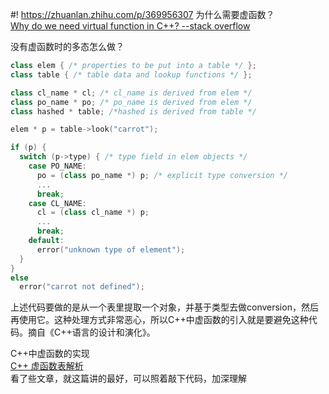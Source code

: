 #! https://zhuanlan.zhihu.com/p/369956307
为什么需要虚函数？   
[Why do we need virtual function in C++? --stack overflow](https://stackoverflow.com/questions/2391679/why-do-we-need-virtual-functions-in-c)  

没有虚函数时的多态怎么做？  
```cpp
class elem { /* properties to be put into a table */ };
class table { /* table data and lookup functions */ };

class cl_name * cl; /* cl_name is derived from elem */
class po_name * po; /* po_name is derived from elem */
class hashed * table; /*hashed is derived from table */

elem * p = table->look("carrot");

if (p) {
  switch (p->type) { /* type field in elem objects */ 
    case PO_NAME:
      po = (class po_name *) p; /* explicit type conversion */
      ...
      break;
    case CL_NAME:
      cl = (class cl_name *) p;
      ...
      break;
    default:
      error("unknown type of element");
  }
}
else
  error("carrot not defined");
```
上述代码要做的是从一个表里提取一个对象，并基于类型去做conversion，然后再使用它。这种处理方式非常恶心，所以C++中虚函数的引入就是要避免这种代码。摘自《C++语言的设计和演化》。  

C++中虚函数的实现  
[C++ 虚函数表解析](https://coolshell.cn/articles/12165.html)  
看了些文章，就这篇讲的最好，可以照着敲下代码，加深理解